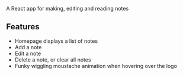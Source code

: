 A React app for making, editing and reading notes

## Features

- Homepage displays a list of notes
- Add a note
- Edit a note
- Delete a note, or clear all notes
- Funky wiggling moustache animation when hovering over the logo
